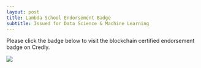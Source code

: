```yaml
---
layout: post
title: Lambda School Endorsement Badge
subtitle: Issued for Data Science & Machine Learning
---
```


<p align="left">
Please click the badge below to visit the blockchain certified endorsement badge on Credly.
</p>

[<img src="https://images.credly.com/size/340x340/images/a42aeb1e-e75a-44b1-9493-53bec90fcc33/lambda-badge-data-science.png">](https://www.credly.com/badges/cbea7568-bb45-470a-89af-1afaca8790f7/linked_in)

